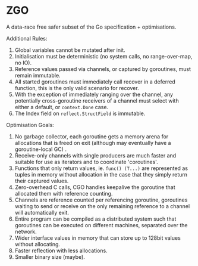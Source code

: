 # ZGO

A data-race free safer subset of the Go specification + optimisations.

Additional Rules:
1. Global variables cannot be mutated after init.
2. Initialisation must be deterministic (no system calls, no range-over-map, no IO).
3. Reference values passed via channels, or captured by goroutines, must remain immutable.
4. All started goroutines must immediately call recover in a deferred function, this is the only valid scenario for recover.
5. With the exception of immediately ranging over the channel, any potentially cross-goroutine receivers of a channel must select with either a default, or `context.Done` case.
6. The Index field on `reflect.StructField` is immutable.

Optimisation Goals:
1. No garbage collector, each goroutine gets a memory arena for allocations that is freed on exit (although may eventually have a goroutine-local GC) .
2. Receive-only channels with single producers are much faster and suitable for use as iterators and to coordinate 'coroutines'.
3. Functions that only return values, ie. `func() (T...)` are represented as tuples in memory without allocation in the case that they simply return their captured values.
4. Zero-overhead C calls, CGO handles keepalive the  goroutine that allocated them with reference counting.
5. Channels are reference counted per referencing goroutine, goroutines waiting to send or receive on the only remaining reference to a channel will automatically exit.
6. Entire program can be compiled as a distributed system such that goroutines can be executed on different machines, separated over the network.
7. Wider interface values in memory that can store up to 128bit values without allocating.
8. Faster reflection with less allocations.
9. Smaller binary size (maybe).
